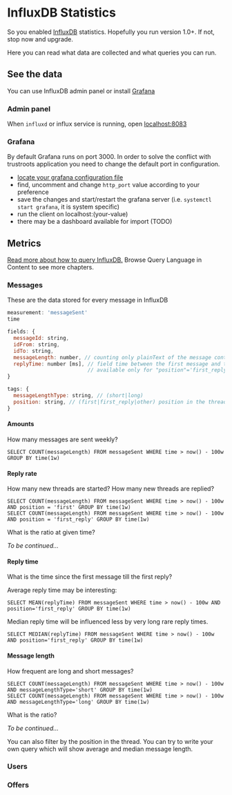 # InfluxDB Statistics

So you enabled [InfluxDB](https://www.influxdata.com/time-series-platform/influxdb/) statistics. Hopefully you run version 1.0+. If not, stop now and upgrade.

Here you can read what data are collected and what queries you can run.

## See the data

You can use InfluxDB admin panel or install [Grafana](http://grafana.org/)

### Admin panel

When `influxd` or influx service is running, open [localhost:8083](http://localhost:8083)

### Grafana

By default Grafana runs on port 3000. In order to solve the conflict with trustroots application you need to change the default port in configuration.

- [locate your grafana configuration file](http://docs.grafana.org/installation/configuration/#config-file-locations)
- find, uncomment and change `http_port` value according to your preference
- save the changes and start/restart the grafana server (i.e. `systemctl start grafana`, it is system specific)
- run the client on localhost:(your-value)
- there may be a dashboard available for import (TODO)

## Metrics

[Read more about how to query InfluxDB.](https://docs.influxdata.com/influxdb/v1.0/query_language/) Browse Query Language in Content to see more chapters.

### Messages

These are the data stored for every message in InfluxDB

```js
measurement: 'messageSent'
time

fields: {
  messageId: string,
  idFrom: string,
  idTo: string,
  messageLength: number, // counting only plainText of the message content
  replyTime: number [ms], // field time between the first message and the first reply
                          // available only for "position"='first_reply', otherwise -1
}

tags: {
  messageLengthType: string, // (short|long)
  position: string, // (first|first_reply|other) position in the thread
}
```

#### Amounts

How many messages are sent weekly?

```
SELECT COUNT(messageLength) FROM messageSent WHERE time > now() - 100w GROUP BY time(1w)
```

#### Reply rate

How many new threads are started? How many new threads are replied?

```
SELECT COUNT(messageLength) FROM messageSent WHERE time > now() - 100w AND position = 'first' GROUP BY time(1w)
SELECT COUNT(messageLength) FROM messageSent WHERE time > now() - 100w AND position = 'first_reply' GROUP BY time(1w)
```

What is the ratio at given time?

_To be continued..._

#### Reply time

What is the time since the first message till the first reply?

Average reply time may be interesting:

```
SELECT MEAN(replyTime) FROM messageSent WHERE time > now() - 100w AND position='first_reply' GROUP BY time(1w)
```

Median reply time will be influenced less by very long rare reply times.

```
SELECT MEDIAN(replyTime) FROM messageSent WHERE time > now() - 100w AND position='first_reply' GROUP BY time(1w)
```

#### Message length

How frequent are long and short messages?

```
SELECT COUNT(messageLength) FROM messageSent WHERE time > now() - 100w AND messageLengthType='short' GROUP BY time(1w)
SELECT COUNT(messageLength) FROM messageSent WHERE time > now() - 100w AND messageLengthType='long' GROUP BY time(1w)
```

What is the ratio?

_To be continued..._

You can also filter by the position in the thread. You can try to write your own query which will show average and median message length.


### Users

### Offers
